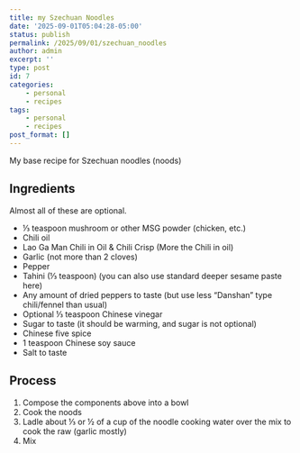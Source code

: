 ```yaml
---
title: my Szechuan Noodles
date: '2025-09-01T05:04:28-05:00'
status: publish
permalink: /2025/09/01/szechuan_noodles
author: admin
excerpt: ''
type: post
id: 7
categories:
    - personal
    - recipes
tags:
    - personal
    - recipes
post_format: []
---
```

My base recipe for Szechuan noodles (noods)

## Ingredients

Almost all of these are optional.

* ⅓ teaspoon mushroom or other MSG powder (chicken, etc.)
* Chili oil
* Lao Ga Man Chili in Oil & Chili Crisp (More the Chili in oil)
* Garlic (not more than 2 cloves)
* Pepper
* Tahini (⅓ teaspoon) (you can also use standard deeper sesame paste here)
* Any amount of dried peppers to taste (but use less “Danshan” type chili/fennel than usual)
* Optional ⅓ teaspoon Chinese vinegar
* Sugar to taste (it should be warming, and sugar is not optional)
* Chinese five spice
* 1 teaspoon Chinese soy sauce
* Salt to taste

## Process

1. Compose the components above into a bowl
2. Cook the noods
3. Ladle about ⅓ or ½ of a cup of the noodle cooking water over the mix to cook the raw (garlic mostly)
4. Mix